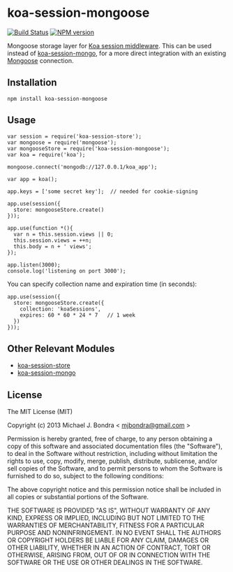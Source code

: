 # koa-session-mongoose

[![Build Status](https://api.travis-ci.org/mjbondra/koa-session-mongoose.png)](https://travis-ci.org/mjbondra/koa-session-mongoose) [![NPM version](https://badge.fury.io/js/koa-session-mongoose.png)](http://badge.fury.io/js/koa-session-mongoose)

Mongoose storage layer for [Koa session middleware](https://github.com/hiddentao/koa-session-store). This can be used instead of [koa-session-mongo](https://github.com/hiddentao/koa-session-mongo), for a more direct integration with an existing [Mongoose](http://mongoosejs.com) connection.

## Installation
   
```
npm install koa-session-mongoose
```

## Usage

```
var session = require('koa-session-store');
var mongoose = require('mongoose');
var mongooseStore = require('koa-session-mongoose');
var koa = require('koa');

mongoose.connect('mongodb://127.0.0.1/koa_app');

var app = koa();

app.keys = ['some secret key'];  // needed for cookie-signing

app.use(session({
  store: mongooseStore.create()
}));

app.use(function *(){
  var n = this.session.views || 0;
  this.session.views = ++n;
  this.body = n + ' views';
});

app.listen(3000);
console.log('listening on port 3000');
```

You can specify collection name and expiration time (in seconds):

```
app.use(session({
  store: mongooseStore.create({
    collection: 'koaSessions',
    expires: 60 * 60 * 24 * 7	// 1 week
  })
}));

```

## Other Relevant Modules

* [koa-session-store](https://github.com/hiddentao/koa-session-store)  
* [koa-session-mongo](https://github.com/hiddentao/koa-session-mongo)

## License

The MIT License (MIT)

Copyright (c) 2013 Michael J. Bondra < [mjbondra@gmail.com](mailto:mjbondra@gmail.com) >

Permission is hereby granted, free of charge, to any person obtaining a copy
of this software and associated documentation files (the "Software"), to deal
in the Software without restriction, including without limitation the rights
to use, copy, modify, merge, publish, distribute, sublicense, and/or sell
copies of the Software, and to permit persons to whom the Software is
furnished to do so, subject to the following conditions:

The above copyright notice and this permission notice shall be included in
all copies or substantial portions of the Software.

THE SOFTWARE IS PROVIDED "AS IS", WITHOUT WARRANTY OF ANY KIND, EXPRESS OR
IMPLIED, INCLUDING BUT NOT LIMITED TO THE WARRANTIES OF MERCHANTABILITY,
FITNESS FOR A PARTICULAR PURPOSE AND NONINFRINGEMENT. IN NO EVENT SHALL THE
AUTHORS OR COPYRIGHT HOLDERS BE LIABLE FOR ANY CLAIM, DAMAGES OR OTHER
LIABILITY, WHETHER IN AN ACTION OF CONTRACT, TORT OR OTHERWISE, ARISING FROM,
OUT OF OR IN CONNECTION WITH THE SOFTWARE OR THE USE OR OTHER DEALINGS IN
THE SOFTWARE.